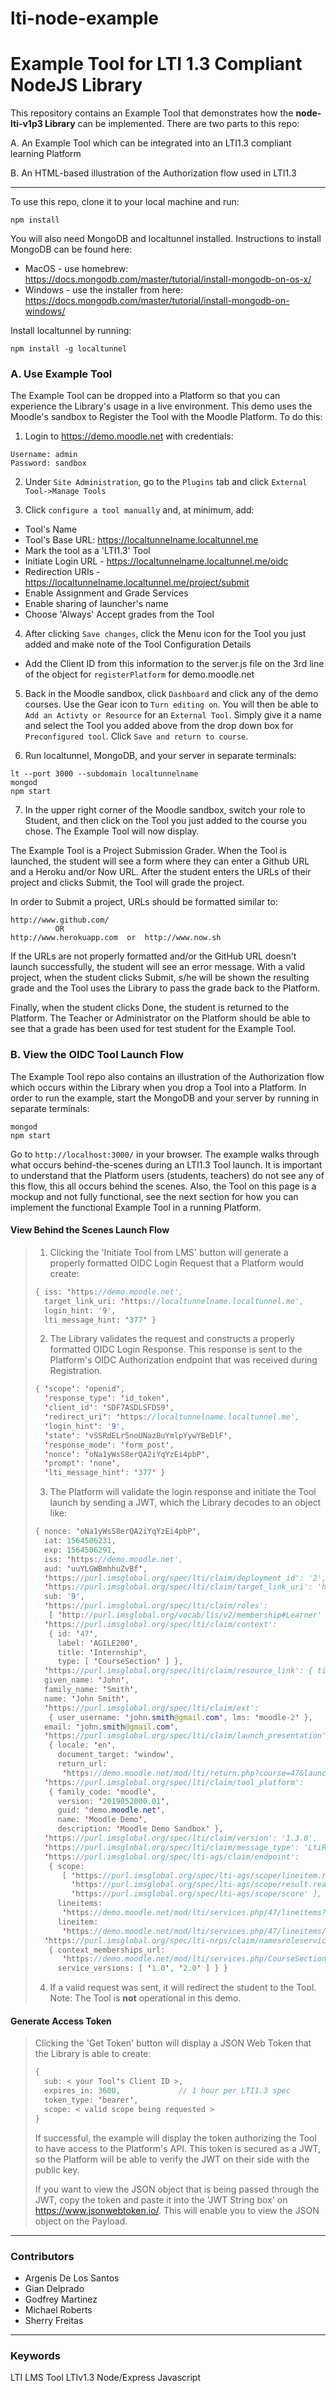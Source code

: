 # lti-node-example

# Example Tool for LTI 1.3 Compliant NodeJS Library 

This repository contains an Example Tool that demonstrates how the **node-lti-v1p3 Library** can be implemented.  There are two parts to this repo:

A. An Example Tool which can be integrated into an LTI1.3 compliant learning Platform

B. An HTML-based illustration of the Authorization flow used in LTI1.3

---

To use this repo, clone it to your local machine and run:
```
npm install
```
You will also need MongoDB and localtunnel installed.  Instructions to install MongoDB can be found here:

* MacOS - use homebrew: https://docs.mongodb.com/master/tutorial/install-mongodb-on-os-x/
* Windows - use the installer from here: https://docs.mongodb.com/master/tutorial/install-mongodb-on-windows/

Install localtunnel by running:
```
npm install -g localtunnel
```

### A. Use Example Tool

The Example Tool can be dropped into a Platform so that you can experience the Library's usage in a live environment.  This demo uses the Moodle's sandbox to Register the Tool with the Moodle Platform. To do this:

1. Login to https://demo.moodle.net with credentials:
  ```
  Username: admin 
  Password: sandbox
 ```
2. Under `Site Administration`, go to the `Plugins` tab and click `External Tool->Manage Tools`

3. Click `configure a tool manually` and, at minimum, add:
- Tool's Name
- Tool's Base URL:  https://localtunnelname.localtunnel.me
- Mark the tool as a 'LTI1.3' Tool
- Initiate Login URL - https://localtunnelname.localtunnel.me/oidc
- Redirection URIs - https://localtunnelname.localtunnel.me/project/submit
- Enable Assignment and Grade Services
- Enable sharing of launcher's name
- Choose 'Always' Accept grades from the Tool 

4. After clicking `Save changes`, click the Menu icon for the Tool you just added and make note of the Tool Configuration Details
- Add the Client ID from this information to the server.js file on the 3rd line of the object for `registerPlatform` for demo.moodle.net

5. Back in the Moodle sandbox, click `Dashboard` and click any of the demo courses.  Use the Gear icon to `Turn editing on`.  You will then be able to `Add an Activty or Resource` for an `External Tool`.  Simply give it a name and select the Tool you added above from the drop down box for `Preconfigured tool`.  Click `Save and return to course`.

6. Run localtunnel, MongoDB, and your server in separate terminals:
```
lt --port 3000 --subdomain localtunnelname
mongod
npm start
```

7. In the upper right corner of the Moodle sandbox, switch your role to Student, and then click on the Tool you just added to the course you chose.  The Example Tool will now display.
 
The Example Tool is a Project Submission Grader.  When the Tool is launched, the student will see a form where they can enter a Github URL and a Heroku and/or Now URL.  After the student enters the URLs of their project and clicks Submit, the Tool will grade the project. 

  In order to Submit a project, URLs should be formatted similar to:
    
    http://www.github.com/
              OR
    http://www.herokuapp.com  or  http://www.now.sh

If the URLs are not properly formatted and/or the GitHub URL doesn't launch successfully, the student will see an error message.  With a valid project, when the student clicks Submit, s/he will be shown the resulting grade and the Tool uses the Library to pass the grade back to the Platform.

Finally, when the student clicks Done, the student is returned to the Platform.  The Teacher or Administrator on the Platform should be able to see that a grade has been used for test student for the Example Tool.

### B. View the OIDC Tool Launch Flow

The Example Tool repo also contains an illustration of the Authorization flow which occurs within the Library when you drop a Tool into a Platform.  In order to run the example, start the MongoDB and your server by running in separate terminals:

```
mongod
npm start
```

Go to `http://localhost:3000/` in your browser.  The example walks through what occurs behind-the-scenes during an LTI1.3 Tool launch.  It is important to understand that the Platform users (students, teachers) do not see any of this flow, this all occurs behind the scenes.  Also, the Tool on this page is a mockup and not fully functional, see the next section for how you can implement the functional Example Tool in a running Platform.

#### View Behind the Scenes Launch Flow

> 1. Clicking the 'Initiate Tool from LMS' button will generate a properly formatted OIDC Login Request that a Platform would create:
> ```java
> { iss: 'https://demo.moodle.net',
>   target_link_uri: 'https://localtunnelname.localtunnel.me',
>   login_hint: '9',
>   lti_message_hint: '377' }
> ```
> 2. The Library validates the request and constructs a properly formatted OIDC Login Response.  This response is sent to  the Platform's OIDC Authorization endpoint that was received during Registration.  
> 
> ```java
> { 'scope': 'openid', 
>   'response_type': 'id_token', 
>   'client_id': 'SDF7ASDLSFDS9', 
>   'redirect_uri': 'https://localtunnelname.localtunnel.me', 
>   'login_hint': '9', 
>   'state': 'vSSRdELr5noUNazBuYmlpYywYBeDlF', 
>   'response_mode': 'form_post', 
>   'nonce': 'oNa1yWsS8erQA2iYqYzEi4pbP', 
>   'prompt': 'none', 
>   'lti_message_hint': '377' }
> ```
>
> 3. The Platform will validate the login response and initiate the Tool launch by sending a JWT, which the Library decodes to an object like:
> 
> ```java
> { nonce: 'oNa1yWsS8erQA2iYqYzEi4pbP',
>   iat: 1564506231,
>   exp: 1564506291,
>   iss: 'https://demo.moodle.net',
>   aud: 'uuYLGWBmhhuZvBf',
>   'https://purl.imsglobal.org/spec/lti/claim/deployment_id': '2',
>   'https://purl.imsglobal.org/spec/lti/claim/target_link_uri': 'https://localtunnelname.localtunnel.me/',
>   sub: '9',
>   'https://purl.imsglobal.org/spec/lti/claim/roles':
>    [ 'http://purl.imsglobal.org/vocab/lis/v2/membership#Learner' ],
>   'https://purl.imsglobal.org/spec/lti/claim/context':
>    { id: '47',
>      label: 'AGILE200',
>      title: 'Internship',
>      type: [ 'CourseSection' ] },
>   'https://purl.imsglobal.org/spec/lti/claim/resource_link': { title: 'Test LTI for Team Pied Piper', id: '4' },
>   given_name: 'John',
>   family_name: 'Smith',
>   name: 'John Smith',
>   'https://purl.imsglobal.org/spec/lti/claim/ext':
>    { user_username: 'john.smith@gmail.com', lms: 'moodle-2' },
>   email: 'john.smith@gmail.com',
>   'https://purl.imsglobal.org/spec/lti/claim/launch_presentation':
>    { locale: 'en',
>      document_target: 'window',
>      return_url:
>       'https://demo.moodle.net/mod/lti/return.php?course=47&launch_container=4&instanceid=4&sesskey=xcsU4krTwV' },
>   'https://purl.imsglobal.org/spec/lti/claim/tool_platform':
>    { family_code: 'moodle',
>      version: '2019052000.01',
>      guid: 'demo.moodle.net',
>      name: 'Moodle Demo',
>      description: 'Moodle Demo Sandbox' },
>   'https://purl.imsglobal.org/spec/lti/claim/version': '1.3.0',
>   'https://purl.imsglobal.org/spec/lti/claim/message_type': 'LtiResourceLinkRequest',
>   'https://purl.imsglobal.org/spec/lti-ags/claim/endpoint':
>    { scope:
>       [ 'https://purl.imsglobal.org/spec/lti-ags/scope/lineitem.readonly',
>         'https://purl.imsglobal.org/spec/lti-ags/scope/result.readonly',
>         'https://purl.imsglobal.org/spec/lti-ags/scope/score' ],
>      lineitems:
>       'https://demo.moodle.net/mod/lti/services.php/47/lineitems?type_id=2',
>      lineitem:
>       'https://demo.moodle.net/mod/lti/services.php/47/lineitems/109/lineitem?type_id=2' },
>   'https://purl.imsglobal.org/spec/lti-nrps/claim/namesroleservice':
>    { context_memberships_url:
>       'https://demo.moodle.net/mod/lti/services.php/CourseSection/47/bindings/2/memberships',
>      service_versions: [ '1.0', '2.0' ] } }
> ```
> 
> 4. If a valid request was sent, it will redirect the student to the Tool.  Note:  The Tool is **not** operational in this demo.

#### Generate Access Token

> Clicking the 'Get Token' button will display a JSON Web Token that the Library is able to create:
> 
> ```java
> {
>   sub: < your Tool's Client ID >,
>   expires_in: 3600,             // 1 hour per LTI1.3 spec
>   token_type: 'bearer',
>   scope: < valid scope being requested >
> }
> ```
> If successful, the example will display the token authorizing the Tool to have access to the Platform's API.  This token is secured as a JWT, so the Platform will be able to verify the JWT on their side with the public key.
> 
> If you want to view the JSON object that is being passed through the JWT, copy the token and paste it into the 'JWT String box' on https://www.jsonwebtoken.io/.  This will enable you to view the JSON object on the Payload.


---

### Contributors
* Argenis De Los Santos
* Gian Delprado
* Godfrey Martinez
* Michael Roberts
* Sherry Freitas

---

### Keywords

LTI LMS Tool LTIv1.3 Node/Express Javascript
